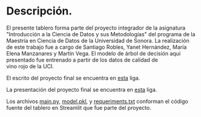 # Descripción.

El presente tablero forma parte del proyecto integrador de la asignatura "Introducción a la Ciencia de Datos y sus Metodologías" del programa de la Maestría en Ciencia de Datos de la Universidad de Sonora. La realización de este trabajo fue a cargo de Santiago Robles, Yanet Hernández, María Elena Manzanares y Martín Vega.  El modelo de árbol de decisión aquí presentado fue entrenado a partir de los datos de calidad de vino rojo de la UCI.

El escrito del proyecto final se encuentra en [esta](https://github.com/Maleniski/Proyecto-Integrador-Analisis-de-datos-de-vinos/blob/main/TareaMetodologiaSantiagoMaElenaYanetMartin.pdf) liga.

La presentación del proyecto final se encuentra en [esta](https://github.com/Maleniski/Proyecto-Integrador-Analisis-de-datos-de-vinos/blob/main/TareaMetodologiaSantiagoMaElenaYanetMartin_presentacion.pdf) liga.

Los archivos [main.py](https://github.com/Maleniski/Proyecto-Integrador-Analisis-de-datos-de-vinos/blob/main/main.py), [model.pkl](https://github.com/Maleniski/Proyecto-Integrador-Analisis-de-datos-de-vinos/blob/main/model.pkl), y [requeriments.txt](https://github.com/Maleniski/Proyecto-Integrador-Analisis-de-datos-de-vinos/blob/main/requirements.txt) conforman el código fuente del tablero en Streamlit que fue parte del proyecto.
